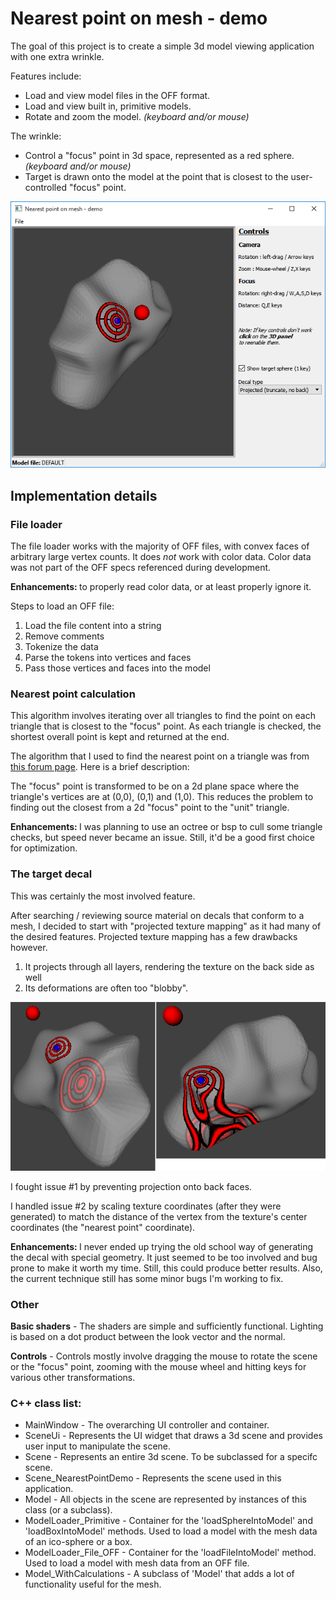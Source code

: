 # Nearest point on mesh - demo
The goal of this project is to create a simple 3d model viewing application with one extra wrinkle.

Features include:
- Load and view model files in the OFF format.
- Load and view built in, primitive models.
- Rotate and zoom the model. <i>(keyboard and/or mouse)</i>

The wrinkle:
- Control a "focus" point in 3d space, represented as a red sphere. <i>(keyboard and/or mouse)</i>
- Target is drawn onto the model at the point that is closest to the user-controlled "focus" point.

![An image of the application](readme_screen01.png?raw=true "The application")

## Implementation details

### File loader
The file loader works with the majority of OFF files, with convex faces of arbitrary large vertex counts.  It does <i>not</i> work with color data.  Color data was not part of the OFF specs referenced during development.

<b>Enhancements: </b> to properly read color data, or at least properly ignore it.

Steps to load an OFF file:
1) Load the file content into a string
2) Remove comments
3) Tokenize the data
4) Parse the tokens into vertices and faces
5) Pass those vertices and faces into the model

### Nearest point calculation
This algorithm involves iterating over all triangles to find the point on each triangle that is closest to the "focus" point.  As each triangle is checked, the shortest overall point is kept and returned at the end.

The algorithm that I used to find the nearest point on a triangle was from <a href='https://www.gamedev.net/forums/topic/552906-closest-point-on-triangle/'>this forum page</a>.  Here is a brief description:

The "focus" point is transformed to be on a 2d plane space where the triangle's vertices are at (0,0), (0,1) and (1,0).  This reduces the problem to finding out the closest from a 2d "focus" point to the "unit" triangle.

<b>Enhancements: </b>I was planning to use an octree or bsp to cull some triangle checks, but speed never became an issue.  Still, it'd be a good first choice for optimization.

### The target decal
This was certainly the most involved feature.

After searching / reviewing source material on decals that conform to a mesh, I decided to start with "projected texture mapping" as it had many of the desired features.
Projected texture mapping has a few drawbacks however.
1) It projects through all layers, rendering the texture on the back side as well
2) Its deformations are often too "blobby".

![An image of projected texture drawbacks](readme_screen02.png?raw=true "Projected texture mapping drawbacks")

I fought issue #1 by preventing projection onto back faces.

I handled issue #2 by scaling texture coordinates (after they were generated) to match the distance of the vertex from the texture's center coordinates (the "nearest point" coordinate).

<b>Enhancements: </b> I never ended up trying the old school way of generating the decal with special geometry.  It just seemed to be too involved and bug prone to make it worth my time.  Still, this could produce better results.
Also, the current technique still has some minor bugs I'm working to fix.

### Other

<b>Basic shaders</b> - The shaders are simple and sufficiently functional.  Lighting is based on a dot product between the look vector and the normal.

<b>Controls</b> - Controls mostly involve dragging the mouse to rotate the scene or the "focus" point, zooming with the mouse wheel and hitting keys for various other transformations.


### C++ class list:
- MainWindow - The overarching UI controller and container.
- SceneUi - Represents the UI widget that draws a 3d scene and provides user input to manipulate the scene.
- Scene - Represents an entire 3d scene.  To be subclassed for a specifc scene.
- Scene_NearestPointDemo - Represents the scene used in this application.
- Model - All objects in the scene are represented by instances of this class (or a subclass).
- ModelLoader_Primitive - Container for the 'loadSphereIntoModel' and 'loadBoxIntoModel' methods.  Used to load a model with the mesh data of an ico-sphere or a box.
- ModelLoader_File_OFF - Container for the 'loadFileIntoModel' method.  Used to load a model with mesh data from an OFF file.
- Model_WithCalculations - A subclass of 'Model' that adds a lot of functionality useful for the mesh.

